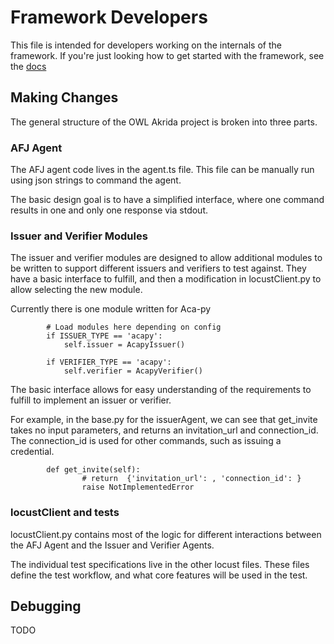 # Framework Developers

This file is intended for developers working on the internals of the framework. If you're just looking how to get started with the framework, see the [docs](./docs)

## Making Changes

The general structure of the OWL Akrida project is broken into three parts. 

### AFJ Agent

The AFJ agent code lives in the agent.ts file. This file can be manually run using json strings to command the agent.

The basic design goal is to have a simplified interface, where one command results in one and only one response via stdout.

### Issuer and Verifier Modules

The issuer and verifier modules are designed to allow additional modules to be written to support different issuers and verifiers to test against. They have a basic interface to fulfill, and then a modification in locustClient.py to allow selecting the new module.

Currently there is one module written for Aca-py

```
        # Load modules here depending on config
        if ISSUER_TYPE == 'acapy':
            self.issuer = AcapyIssuer()
            
        if VERIFIER_TYPE == 'acapy':
            self.verifier = AcapyVerifier()
```

The basic interface allows for easy understanding of the requirements to fulfill to implement an issuer or verifier.

For example, in the base.py for the issuerAgent, we can see that get_invite takes no input parameters, and returns an invitation_url and connection_id. The connection_id is used for other commands, such as issuing a credential.

```
        def get_invite(self):
                # return  {'invitation_url': , 'connection_id': }
                raise NotImplementedError
```

### locustClient and tests

locustClient.py contains most of the logic for different interactions between the AFJ Agent and the Issuer and Verifier Agents.

The individual test specifications live in the other locust files. These files define the test workflow, and what core features will be used in the test.

## Debugging

TODO